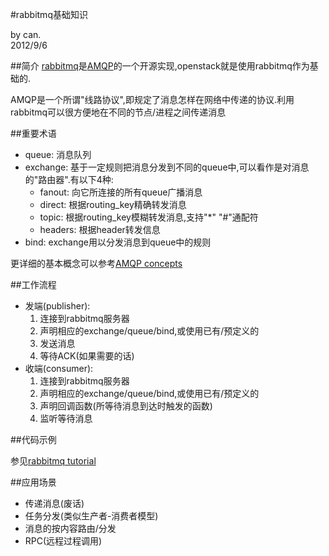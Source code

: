 #rabbitmq基础知识

by can.  
2012/9/6

##简介
[rabbitmq](http://www.rabbitmq.com)是[AMQP](http://en.wikipedia.org/wiki/Advanced_Message_Queuing_Protocol)的一个开源实现,openstack就是使用rabbitmq作为基础的.

AMQP是一个所谓"线路协议",即规定了消息怎样在网络中传递的协议.利用rabbitmq可以很方便地在不同的节点/进程之间传递消息

##重要术语
* queue: 消息队列
* exchange: 基于一定规则把消息分发到不同的queue中,可以看作是对消息的"路由器".有以下4种:
	* fanout: 向它所连接的所有queue广播消息
	* direct: 根据routing_key精确转发消息
	* topic: 根据routing_key模糊转发消息,支持"*" "#"通配符
	* headers: 根据header转发信息
* bind: exchange用以分发消息到queue中的规则

更详细的基本概念可以参考[AMQP concepts](http://www.rabbitmq.com/tutorials/amqp-concepts.html)

##工作流程
* 发端(publisher):
	1. 连接到rabbitmq服务器
	2. 声明相应的exchange/queue/bind,或使用已有/预定义的
	3. 发送消息
	4. 等待ACK(如果需要的话)
* 收端(consumer):
	1. 连接到rabbitmq服务器
	2. 声明相应的exchange/queue/bind,或使用已有/预定义的
	3. 声明回调函数(所等待消息到达时触发的函数)
	4. 监听等待消息
	
##代码示例

参见[rabbitmq tutorial](http://www.rabbitmq.com/getstarted.html)

##应用场景

* 传递消息(废话)
* 任务分发(类似生产者-消费者模型)
* 消息的按内容路由/分发
* RPC(远程过程调用)